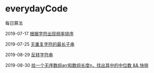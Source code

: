# everydayCode
每日算法

2019-07-17 [根据字符出现频率排序](code/FrequencySort.java)

2019-07-25 [无重复字符的最长子串](code/LengthOfLongestSubstring.java)

2019-08-29 [反转字符串](code/RevertStr.java)

2019-08-30 [给一个无序数组arr和数组长度n，找出其中的中位数 && 快排](code/QuickSort.java)
